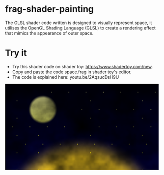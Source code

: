 # frag-shader-painting
The GLSL shader code written is designed to visually represent space, it utilises the OpenGL Shading Language (GLSL) to create a rendering effect that mimics the appearance of outer space. 

# Try it
- Try this shader code on shader toy: https://www.shadertoy.com/new.
- Copy and paste the code space.frag in shader toy's editor.
- The code is explained here: youtu.be/2AqsucDsH9U 
<img src="https://github.com/R40835/frag-shader-painting/blob/main/assets/Space.PNG" alt="Alt Text" width="500">
